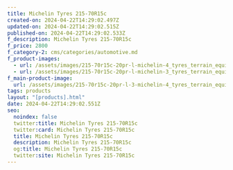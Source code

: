 ```yaml
---
title: Michelin Tyres 215-70R15c
created-on: 2024-04-22T14:29:02.497Z
updated-on: 2024-04-22T14:29:02.515Z
published-on: 2024-04-22T14:29:02.533Z
f_description: Michelin Tyres 215-70R15c
f_price: 2800
f_category-2: cms/categories/automotive.md
f_product-images:
  - url: /assets/images/215-70r15c-20pr-l-michelin-4_tyres_terrain_equipment_ghana_limited_1336x336.jpg
  - url: /assets/images/215-70r15c-20pr-l-michelin-3_tyres_terrain_equipment_ghana_limited_1336x336.jpg
f_main-product-image:
  url: /assets/images/215-70r15c-20pr-l-3-michelin-4_tyres_terrain_equipment_ghana_limited_1336x336.png
tags: products
layout: "[products].html"
date: 2024-04-22T14:29:02.551Z
seo:
  noindex: false
  twitter:title: Michelin Tyres 215-70R15c
  twitter:card: Michelin Tyres 215-70R15c
  title: Michelin Tyres 215-70R15c
  description: Michelin Tyres 215-70R15c
  og:title: Michelin Tyres 215-70R15c
  twitter:site: Michelin Tyres 215-70R15c
---
```

